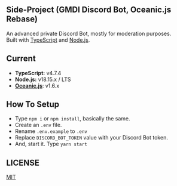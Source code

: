 ## Side-Project (GMDI Discord Bot, Oceanic.js Rebase)
An advanced private Discord Bot, mostly for moderation purposes. <br>
Built with [TypeScript](https://www.typescriptlang.org/) and [Node.js](https://nodejs.org).

## Current
- **TypeScript:** v4.7.4
- **Node.js:** v18.15.x / LTS
- [**Oceanic.js**](https://npmjs.com/package/oceanic.js): v1.6.x

## How To Setup
- Type `npm i` or `npm install`, basically the same.
- Create an `.env` file.
- Rename `.env.example` to `.env`
- Replace `DISCORD_BOT_TOKEN` value with your Discord Bot token.
- And, start it. Type `yarn start`

## LICENSE
[MIT](LICENSE)